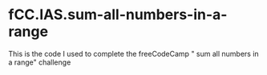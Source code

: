 # fCC.IAS.sum-all-numbers-in-a-range
This is the code I used to complete the freeCodeCamp " sum all numbers in a range" challenge
